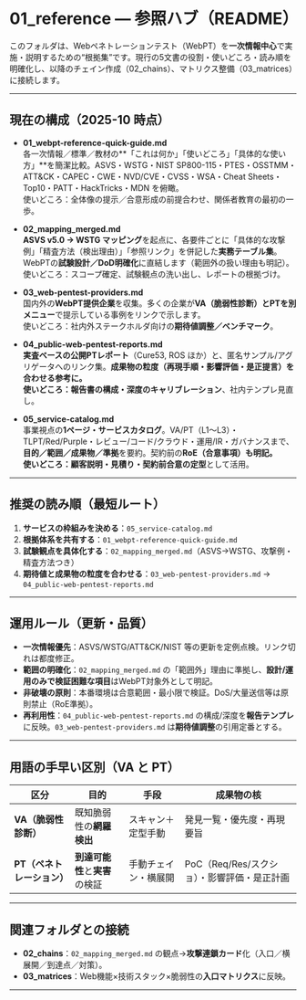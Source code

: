 # 01_reference — 参照ハブ（README）

このフォルダは、Webペネトレーションテスト（WebPT）を**一次情報中心**で実施・説明するための“根拠集”です。現行の5文書の役割・使いどころ・読み順を明確化し、以降のチェイン作成（02_chains）、マトリクス整備（03_matrices）に接続します。

---

## 現在の構成（2025-10 時点）

- **01_webpt-reference-quick-guide.md**  
  各一次情報／標準／教材の**「これは何か」「使いどころ」「具体的な使い方」**を簡潔比較。ASVS・WSTG・NIST SP800-115・PTES・OSSTMM・ATT&CK・CAPEC・CWE・NVD/CVE・CVSS・WSA・Cheat Sheets・Top10・PATT・HackTricks・MDN を俯瞰。  
  使いどころ：全体像の提示／合意形成の前提合わせ、関係者教育の最初の一歩。

- **02_mapping_merged.md**  
  **ASVS v5.0 → WSTG マッピング**を起点に、各要件ごとに「具体的な攻撃例」「精査方法（検出理由）」「参照リンク」を併記した**実務テーブル集**。WebPTの**試験設計／DoD明確化**に直結します（範囲外の扱い理由も明記）。  
  使いどころ：スコープ確定、試験観点の洗い出し、レポートの根拠づけ。

- **03_web-pentest-providers.md**  
  国内外の**WebPT提供企業**を収集。多くの企業が**VA（脆弱性診断）とPTを別メニュー**で提示している事例をリンクで示します。  
  使いどころ：社内外ステークホルダ向けの**期待値調整／ベンチマーク**。

- **04_public-web-pentest-reports.md**  
  **実査ベースの公開PTレポート**（Cure53, ROS ほか）と、匿名サンプル/アグリゲータへのリンク集。**成果物の粒度（再現手順・影響評価・是正提言）**を合わせる参考に。  
  使いどころ：報告書の**構成・深度のキャリブレーション**、社内テンプレ見直し。

- **05_service-catalog.md**  
  事業視点の**1ページ・サービスカタログ**。VA/PT（L1〜L3）・TLPT/Red/Purple・レビュー/コード/クラウド・運用/IR・ガバナンスまで、**目的／範囲／成果物／準拠**を要約。契約前の**RoE（合意事項）**も明記。  
  使いどころ：顧客説明・見積り・契約前合意の**定型**として活用。

---

## 推奨の読み順（最短ルート）

1. **サービスの枠組みを決める**：`05_service-catalog.md`  
2. **根拠体系を共有する**：`01_webpt-reference-quick-guide.md`  
3. **試験観点を具体化する**：`02_mapping_merged.md`（ASVS→WSTG、攻撃例・精査方法つき）  
4. **期待値と成果物の粒度を合わせる**：`03_web-pentest-providers.md` → `04_public-web-pentest-reports.md`

---

## 運用ルール（更新・品質）

- **一次情報優先**：ASVS/WSTG/ATT&CK/NIST 等の更新を定例点検。リンク切れは都度修正。  
- **範囲の明確化**：`02_mapping_merged.md` の「範囲外」理由に準拠し、**設計/運用のみで検証困難な項目**はWebPT対象外として明記。  
- **非破壊の原則**：本番環境は合意範囲・最小限で検証。DoS/大量送信等は原則禁止（RoE準拠）。  
- **再利用性**：`04_public-web-pentest-reports.md` の構成/深度を**報告テンプレ**に反映。`03_web-pentest-providers.md` は**期待値調整**の引用定番とする。

---

## 用語の手早い区別（VA と PT）

| 区分 | 目的 | 手段 | 成果物の核 |
|---|---|---|---|
| **VA（脆弱性診断）** | 既知脆弱性の**網羅検出** | スキャン＋定型手動 | 発見一覧・優先度・再現要旨 |
| **PT（ペネトレーション）** | **到達可能性**と**実害**の検証 | 手動チェイン・横展開 | PoC（Req/Res/スクショ）・影響評価・是正計画 |

---

## 関連フォルダとの接続

- **02_chains**：`02_mapping_merged.md` の観点→**攻撃連鎖カード**化（入口／横展開／到達点／対策）。  
- **03_matrices**：Web機能×技術スタック×脆弱性の**入口マトリクス**に反映。  

---
